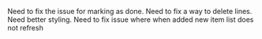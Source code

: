 

Need to fix the issue for marking as done.
Need to	fix a way to delete lines.
Need better styling. 
Need to	fix issue where	when added new item list does not refresh
